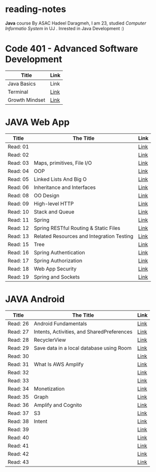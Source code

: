 # reading-notes
**Java** course By ASAC 
Hadeel Daragmeh, I am 23, studied *Computer Informatio System* in UJ .
Inrested in Java Development :) 

# Code 401 - Advanced Software Development

| Title  | Link |
| ------ | -----|
| Java Basics | Link |
| Terminal | [Link](Terminal.md) |
|Growth Mindset|[Link](Growth_Mindset.md)|


# JAVA Web App

| Title    |                                 The Title                                            |  Link                                  |
| ---------|--------------------------------------------------------------------------------------|----------------------------------------|
| Read: 01 |                                                                                      |[Link]()|
| Read: 02 |                                                                                      |[Link]()|
| Read: 03 |                        Maps, primitives, File I/O                                    |[Link](Read03.md)
| Read: 04 |                                    OOP                                               |[Link](Read04.md)|
| Read: 05 |                         Linked Lists And Big O                                       |[Link](Class05/README.md)|  
|Read: 06  |                  Inheritance and Interfaces                                          |[Link](Class06/README.md)|
|Read: 08  |                              OO Design                                               |[Link](Class08/README.md)|
|Read: 09  |                    High-level HTTP                                                   |[Link](Class09/README.md)|
|Read: 10  |                    Stack  and Queue                                                  |[Link](Class10/README.md)|
|Read: 11  |                    Spring                                                            |[Link](Class11/README.md)|
|Read: 12  |              Spring RESTful Routing & Static Files                                   |[Link](Class12/README.md)|
|Read: 13  |              Related Resources and Integration Testing                               |[Link](Class13/README.md)|
|Read: 15  |                             Tree                                                     |[Link](Class15/README.md)|
|Read: 16  |              Spring Authentication                                                   |[Link](Class16/README.md)|
|Read: 17  |              Spring Authorization                                                    |[Link](Class17/README.md)|
|Read: 18  |              Web App Security                                                   |[Link](Class18/README.md)|
|Read: 19  |              Spring and Sockets                                                   |[Link](Class19/README.md)|


# JAVA Android

| Title    |                                 The Title                                            |  Link                                  |
| ---------|--------------------------------------------------------------------------------------|----------------------------------------|
|Read:  26 |Android Fundamentals|[Link](Read26/README.md)|
|Read:  27 | Intents, Activities, and SharedPreferences| [Link](Read27/README.md)|
|Read:  28 | RecyclerView |[Link](Read28/README.md)|
|Read:  29 |Save data in a local database using Room|[Link](Read29/README.md)|
|Read:  30 ||[Link](url)|
|Read:  31 |What Is AWS Amplify|[Link](Read31/README.md)|
|Read:  32 ||[Link](url)|
|Read:  33 ||[Link](url)|
|Read:  34 |Monetization|[Link](Read34/README.md)|
|Read:  35 |Graph|[Link](Read35/README.md)|
|Read:  36 |Amplify and Cognito|[Link](Read36/README.md)|
|Read:  37 |S3|[Link](Read37/README.md)|
|Read:  38 |Intent|[Link](Read38/README.md)|
|Read:  39 ||[Link](url)|
|Read:  40 ||[Link](url)|
|Read:  41 ||[Link](url)|
|Read:  42 ||[Link](url)|
|Read:  43 ||[Link](url)|
